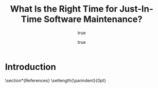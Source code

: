 ﻿---
title: "What Is the Right Time for Just-In-Time Software Maintenance?"
abstract: ""
bibliography: config/library.bib
classoption: conference
author: 
- name: Mathieu Nayrolles,  Abdelwahab Hamou-Lhadj
  affiliation: SBA Lab, ECE Dept, Concordia University
  location: Montréal, QC, Canada
  email: \{mathieu.nayrolles, wahab.hamou-lhadj\}\@concordia.ca
- name: Emad Shihab
  affiliation: DAS Lab, CSE Dept, Concordia University
  location: Montréal, QC, Canada
  email: eshihab@cse.concordia.ca
---

# Introduction



\section*{References}
\setlength{\parindent}{0pt}
